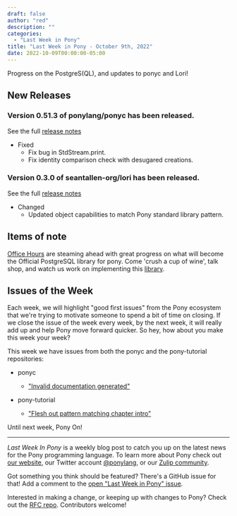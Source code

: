 ```yaml
---
draft: false
author: "red"
description: ""
categories:
  - "Last Week in Pony"
title: "Last Week in Pony - October 9th, 2022"
date: 2022-10-09T00:00:00-05:00
---
```


Progress on the PostgreS(QL), and updates to ponyc and Lori!

<!-- more -->

## New Releases

### Version 0.51.3 of ponylang/ponyc has been released.

See the full [release notes](https://github.com/ponylang/ponyc/releases/tag/0.51.3)

- Fixed
  - Fix bug in StdStream.print.
  - Fix identity comparison check with desugared creations.

### Version 0.3.0 of seantallen-org/lori has been released.

See the full [release notes](https://github.com/seantallen-org/lori/releases/tag/0.3.0)

- Changed
  - Updated object capabilities to match Pony standard library pattern.

## Items of note

[Office Hours](https://ponylang.zulipchat.com/#narrow/stream/189934-general/topic/Office.20hours) are steaming ahead with great progress on what will become the Official PostgreSQL library for pony.  Come 'crush a cup of wine', talk shop, and watch us work on implementing this [library](https://github.com/ponylang/postgres).

## Issues of the Week

Each week, we will highlight "good first issues" from the Pony ecosystem that we're trying to motivate someone to spend a bit of time on closing. If we close the issue of the week every week, by the next week, it will really add up and help Pony move forward quicker. So hey, how about you make this week your week?

This week we have issues from both the ponyc and the pony-tutorial repositories:

- ponyc
  - ["Invalid documentation generated"](https://github.com/ponylang/ponyc/issues/1262)

- pony-tutorial
  - ["Flesh out pattern matching chapter intro"](https://github.com/ponylang/pony-tutorial/issues/75)

Until next week, Pony On!

---

_Last Week In Pony_ is a weekly blog post to catch you up on the latest news for the Pony programming language. To learn more about Pony check out [our website](https://ponylang.io), our Twitter account [@ponylang](https://twitter.com/ponylang), or our [Zulip community](https://ponylang.zulipchat.com).

Got something you think should be featured? There's a GitHub issue for that! Add a comment to the [open "Last Week in Pony" issue](https://github.com/ponylang/ponylang.github.io/issues?q=is%3Aissue+is%3Aopen+label%3Alast-week-in-pony).

Interested in making a change, or keeping up with changes to Pony? Check out the [RFC repo](https://github.com/ponylang/rfcs). Contributors welcome!

